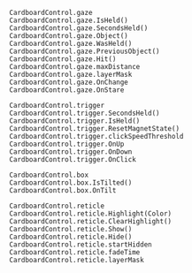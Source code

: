﻿```
CardboardControl.gaze
CardboardControl.gaze.IsHeld()
CardboardControl.gaze.SecondsHeld()
CardboardControl.gaze.Object()
CardboardControl.gaze.WasHeld()
CardboardControl.gaze.PreviousObject()
CardboardControl.gaze.Hit()
CardboardControl.gaze.maxDistance
CardboardControl.gaze.layerMask
CardboardControl.gaze.OnChange
CardboardControl.gaze.OnStare
```
```
CardboardControl.trigger
CardboardControl.trigger.SecondsHeld()
CardboardControl.trigger.IsHeld()
CardboardControl.trigger.ResetMagnetState()
CardboardControl.trigger.clickSpeedThreshold
CardboardControl.trigger.OnUp
CardboardControl.trigger.OnDown
CardboardControl.trigger.OnClick
```
```
CardboardControl.box
CardboardControl.box.IsTilted()
CardboardControl.box.OnTilt
```
```
CardboardControl.reticle
CardboardControl.reticle.Highlight(Color)
CardboardControl.reticle.ClearHighlight()
CardboardControl.reticle.Show()
CardboardControl.reticle.Hide()
CardboardControl.reticle.startHidden
CardboardControl.reticle.fadeTime
CardboardControl.reticle.layerMask
```
